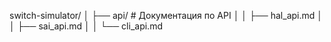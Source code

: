 
switch-simulator/
│   ├── api/                    # Документация по API
│   │   ├── hal_api.md
│   │   ├── sai_api.md
│   │   └── cli_api.md



